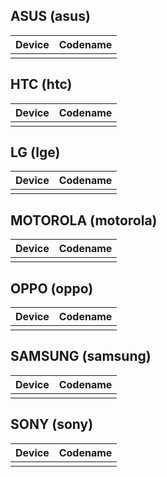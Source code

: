 ## ASUS (asus)

| Device           | Codename         |
| :--------------- | :--------------- |
|                  |                  |

## HTC (htc)

| Device           | Codename         |
| :--------------- | :--------------- |
|                  |                  |


## LG (lge)

| Device           | Codename         |
| :--------------- | :--------------- |
|                  |                  |


## MOTOROLA (motorola)

| Device           | Codename         |
| :--------------- | :--------------- |
|                  |                  |


## OPPO (oppo)

| Device           | Codename         |
| :--------------- | :--------------- |
|                  |                  |


## SAMSUNG (samsung)

| Device           | Codename         |
| :--------------- | :--------------- |
|                  |                  |


## SONY (sony)

| Device           | Codename         |
| :--------------- | :--------------- |
|                  |                  |
